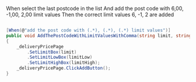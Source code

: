 When select the last postcode in the list
And add the post code with 6,00, -1,00, 2,00 limit values
Then the correct limit values 6, -1, 2 are added

```csharp

[When(@"add the post code with (.*), (.*), (.*) limit values")]
public void AddThePostCodeWithLimitValuesWithComma(string limit, string limitLow, string limitHigh)
{
    _deliveryPricePage
        .SetLimitBox(limit)
        .SetLimitLowBox(limitLow)
        .SetLimitHighBox(limitHigh);
    _deliveryPricePage.ClickAddButton();
}


```
